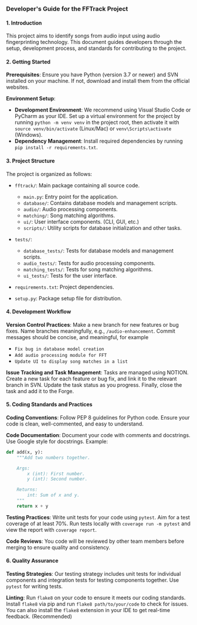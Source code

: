 ### Developer's Guide for the FFTrack Project

#### 1. Introduction
This project aims to identify songs from audio input using audio fingerprinting technology. This document guides developers through the setup, development process, and standards for contributing to the project.

#### 2. Getting Started

**Prerequisites**: Ensure you have Python (version 3.7 or newer) and SVN installed on your machine. If not, download and install them from the official websites.

**Environment Setup**:
- **Development Environment**: We recommend using Visual Studio Code or PyCharm as your IDE. Set up a virtual environment for the project by running `python -m venv venv` in the project root, then activate it with `source venv/bin/activate` (Linux/Mac) or `venv\Scripts\activate` (Windows).
- **Dependency Management**: Install required dependencies by running `pip install -r requirements.txt`.

#### 3. Project Structure

The project is organized as follows:
- `fftrack/`: Main package containing all source code.
  - `main.py`: Entry point for the application.
  - `database/`: Contains database models and management scripts.
  - `audio/`: Audio processing components.
  - `matching/`: Song matching algorithms.
  - `ui/`: User interface components. (CLI, GUI, etc.)
  - `scripts/`: Utility scripts for database initialization and other tasks.
- `tests/`:
  - `database_tests/`: Tests for database models and management scripts.
  - `audio_tests/`: Tests for audio processing components.
  - `matching_tests/`: Tests for song matching algorithms.
  - `ui_tests/`: Tests for the user interface.

- `requirements.txt`: Project dependencies.
- `setup.py`: Package setup file for distribution.

#### 4. Development Workflow

**Version Control Practices**: Make a new branch for new features or bug fixes. Name branches meaningfully, e.g., `/audio-enhancement`. Commit messages should be concise, and meaningful, for example 
- `Fix bug in database model creation`
- `Add audio processing module for FFT`
- `Update UI to display song matches in a list`


**Issue Tracking and Task Management**: Tasks are managed using NOTION. Create a new task for each feature or bug fix, and link it to the relevant branch in SVN. Update the task status as you progress. Finally, close the task and add it to the Forge.

#### 5. Coding Standards and Practices

**Coding Conventions**: Follow PEP 8 guidelines for Python code. Ensure your code is clean, well-commented, and easy to understand.

**Code Documentation**: Document your code with comments and docstrings. Use Google style for docstrings.
Example:
```python
def add(x, y):
    """Add two numbers together.

    Args:
        x (int): First number.
        y (int): Second number.

    Returns:
        int: Sum of x and y.
    """
    return x + y
```

**Testing Practices**: Write unit tests for your code using `pytest`. Aim for a test coverage of at least 70%. Run tests locally with `coverage run -m pytest` and view the report with `coverage report`.

**Code Reviews**: You code will be reviewed by other team members before merging to ensure quality and consistency.

#### 6. Quality Assurance

**Testing Strategies**: Our testing strategy includes unit tests for individual components and integration tests for testing components together. Use `pytest` for writing tests.

**Linting**: Run `flake8` on your code to ensure it meets our coding standards. Install `flake8` via pip and run `flake8 path/to/your/code` to check for issues.
You can also install the `flake8` extension in your IDE to get real-time feedback. (Recommended)
